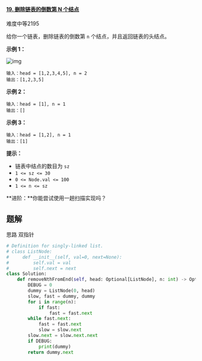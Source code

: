 #### [19. 删除链表的倒数第 N 个结点](https://leetcode.cn/problems/remove-nth-node-from-end-of-list/)

难度中等2195

给你一个链表，删除链表的倒数第 `n` 个结点，并且返回链表的头结点。

 

**示例 1：**

![img](https://assets.leetcode.com/uploads/2020/10/03/remove_ex1.jpg)

```
输入：head = [1,2,3,4,5], n = 2
输出：[1,2,3,5]
```

**示例 2：**

```
输入：head = [1], n = 1
输出：[]
```

**示例 3：**

```
输入：head = [1,2], n = 1
输出：[1]
```

 

**提示：**

- 链表中结点的数目为 `sz`
- `1 <= sz <= 30`
- `0 <= Node.val <= 100`
- `1 <= n <= sz`

 

**进阶：**你能尝试使用一趟扫描实现吗？



## 题解

思路 双指针



~~~python
# Definition for singly-linked list.
# class ListNode:
#     def __init__(self, val=0, next=None):
#         self.val = val
#         self.next = next
class Solution:
    def removeNthFromEnd(self, head: Optional[ListNode], n: int) -> Optional[ListNode]:
        DEBUG = 0
        dummy = ListNode(0, head)
        slow, fast = dummy, dummy
        for i in range(n):
            if fast:
                fast = fast.next
        while fast.next:
            fast = fast.next
            slow = slow.next
        slow.next = slow.next.next
        if DEBUG:
            print(dummy)
        return dummy.next
~~~

